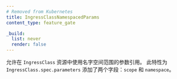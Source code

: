 ```yaml
---
# Removed from Kubernetes
title: IngressClassNamespacedParams
content_type: feature_gate

_build:
  list: never
  render: false
---
```


<!--
Allow namespace-scoped parameters reference in
`IngressClass` resource. This feature adds two fields - `Scope` and `Namespace`
to `IngressClass.spec.parameters`.
-->
允许在 `IngressClass` 资源中使用名字空间范围的参数引用。
此特性为 `IngressClass.spec.parameters` 添加了两个字段：`scope` 和 `namespace`。
